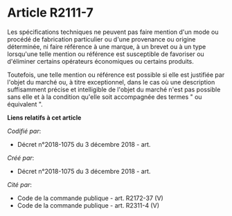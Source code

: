 # Article R2111-7

Les spécifications techniques ne peuvent pas faire mention d'un mode ou procédé de fabrication particulier ou d'une
provenance ou origine déterminée, ni faire référence à une marque, à un brevet ou à un type lorsqu'une telle mention ou
référence est susceptible de favoriser ou d'éliminer certains opérateurs économiques ou certains produits. 

Toutefois, une telle mention ou référence est possible si elle est justifiée par l'objet du marché ou, à titre exceptionnel,
dans le cas où une description suffisamment précise et intelligible de l'objet du marché n'est pas possible sans elle et à la
condition qu'elle soit accompagnée des termes " ou équivalent ".

**Liens relatifs à cet article**

_Codifié par_:

  - Décret n°2018-1075 du 3 décembre 2018 - art.

_Créé par_:

  - Décret n°2018-1075 du 3 décembre 2018 - art.

_Cité par_:

  - Code de la commande publique - art. R2172-37 (V)
  - Code de la commande publique - art. R2311-4 (V)
